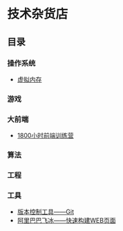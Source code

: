 # 技术杂货店


## 目录

### 操作系统

* [虚拟内存](./articles/virtual-memory.md)

### 游戏
### 大前端
* [1800小时前端训练营](./articles/freecodecamp.md)
### 算法
### 工程
### 工具

* [版本控制工具——Git](./articles/git-guide.md)
* [阿里巴巴飞冰——快速构建WEB页面](./articles/ice.md)
